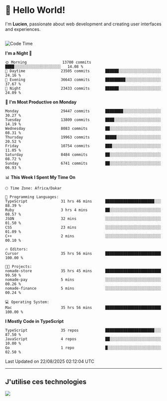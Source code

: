 # 👋 Hello World!

I'm **Lucien**, passionate about web development and creating user interfaces and experiences.

##

<!--START_SECTION:waka-->
![Code Time](http://img.shields.io/badge/Code%20Time-3%2C633%20hrs%2010%20mins-blue)

**I'm a Night 🦉** 

```text
🌞 Morning                13700 commits       ████░░░░░░░░░░░░░░░░░░░░░   14.08 % 
🌆 Daytime                23505 commits       ██████░░░░░░░░░░░░░░░░░░░   24.16 % 
🌃 Evening                36643 commits       █████████░░░░░░░░░░░░░░░░   37.67 % 
🌙 Night                  23433 commits       ██████░░░░░░░░░░░░░░░░░░░   24.09 % 
```
📅 **I'm Most Productive on Monday** 

```text
Monday                   29447 commits       ████████░░░░░░░░░░░░░░░░░   30.27 % 
Tuesday                  13809 commits       ████░░░░░░░░░░░░░░░░░░░░░   14.19 % 
Wednesday                8083 commits        ██░░░░░░░░░░░░░░░░░░░░░░░   08.31 % 
Thursday                 19963 commits       █████░░░░░░░░░░░░░░░░░░░░   20.52 % 
Friday                   10754 commits       ███░░░░░░░░░░░░░░░░░░░░░░   11.05 % 
Saturday                 8484 commits        ██░░░░░░░░░░░░░░░░░░░░░░░   08.72 % 
Sunday                   6741 commits        ██░░░░░░░░░░░░░░░░░░░░░░░   06.93 % 
```


📊 **This Week I Spent My Time On** 

```text
🕑︎ Time Zone: Africa/Dakar

💬 Programming Languages: 
TypeScript               31 hrs 46 mins      ██████████████████████░░░   88.39 % 
Ruby                     3 hrs 4 mins        ██░░░░░░░░░░░░░░░░░░░░░░░   08.57 % 
JSON                     32 mins             ░░░░░░░░░░░░░░░░░░░░░░░░░   01.50 % 
CSS                      23 mins             ░░░░░░░░░░░░░░░░░░░░░░░░░   01.09 % 
C++                      2 mins              ░░░░░░░░░░░░░░░░░░░░░░░░░   00.10 % 

🔥 Editors: 
Cursor                   35 hrs 56 mins      █████████████████████████   100.00 % 

🐱‍💻 Projects: 
nomade-store             35 hrs 45 mins      █████████████████████████   99.50 % 
nomade-pay               5 mins              ░░░░░░░░░░░░░░░░░░░░░░░░░   00.26 % 
nomade-finance           5 mins              ░░░░░░░░░░░░░░░░░░░░░░░░░   00.24 % 

💻 Operating System: 
Mac                      35 hrs 56 mins      █████████████████████████   100.00 % 
```

**I Mostly Code in TypeScript** 

```text
TypeScript               35 repos            ██████████████████████░░░   87.50 % 
JavaScript               4 repos             ██░░░░░░░░░░░░░░░░░░░░░░░   10.00 % 
Go                       1 repo              █░░░░░░░░░░░░░░░░░░░░░░░░   02.50 % 
```




 Last Updated on 22/08/2025 02:12:04 UTC
<!--END_SECTION:waka-->
---

## J'utilise ces technologies

<p align="left">
  <a href="https://skillicons.dev">
    <img src="https://skillicons.dev/icons?i=ts,js,go,ruby,css,scss,tailwind,react,vite,nextjs,docker,figma,ableton" />
  </a>
</p>

